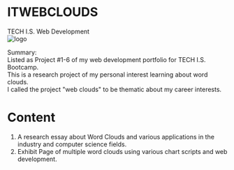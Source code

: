 # ITWEBCLOUDS
TECH I.S. Web Development<br>
![logo](https://github.com/KLiang0712/ITWEBCLOUDS0712/assets/41204344/8e6cebbf-f151-40ed-9636-e7667cbf0a48)

<!-- Live Demo: [LIVE DEMO](https://itwebclouds0712.netlify.app/) -->

Summary:<br>
Listed as Project #1-6 of my web development portfolio for TECH I.S. Bootcamp.<br>
This is a research project of my personal interest learning about word clouds.<br>
I called the project "web clouds" to be thematic about my career interests.

# Content
1. A research essay about Word Clouds and various applications in the industry and computer science fields.
2. Exhibit Page of multiple word clouds using various chart scripts and web development. 
